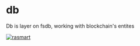 # db
Db is layer on fsdb, working with blockchain's entites 

[![rasmart](https://rasmart.io/img/poweredBy.png)](https://rasmart.io/)
